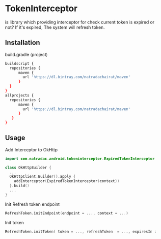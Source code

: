 # TokenInterceptor

is library which providing interceptor for check current token is expired or not? If it's expired, The system will refresh token.

## Installation

build.gradle (project)
```bash
buildscript {
  repositories {
      maven {
        url 'https://dl.bintray.com/natradachairat/maven'
      }
  }
}
allprojects {
  repositories {
      maven {
        url 'https://dl.bintray.com/natradachairat/maven'
      }
   }
}
```

## Usage

Add Interceptor to OkHttp
```kotlin
import com.natradac.android.tokeninterceptor.ExpiredTokenInterceptor

class OkHttpBuilder {
  ...
  OkHttpClient.Builder().apply {
    addInterceptor(ExpiredTokenInterceptor(context))
  }.build()
  ...
}
```

Init Refresh token endpoint
```kotlin
RefreshToken.initEndpoint(endpoint = ..., context = ...)
```

Init token
```kotlin
RefreshToken.initToken( token = ..., refreshToken  = ..., expiresIn : ... as Long, timestamp : ... as Long)
```

